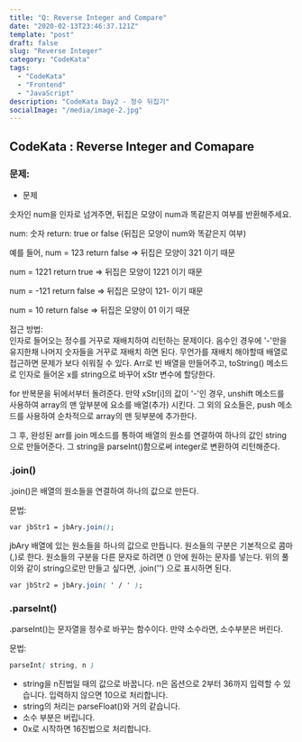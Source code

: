 ```yaml
---
title: "Q: Reverse Integer and Compare"
date: "2020-02-13T23:46:37.121Z"
template: "post"
draft: false
slug: "Reverse Integer"
category: "CodeKata"
tags:
  - "CodeKata"
  - "Frontend"
  - "JavaScript"
description: "CodeKata Day2 - 정수 뒤집기"
socialImage: "/media/image-2.jpg"
---
```


## CodeKata : Reverse Integer and Comapare

### 문제: 
* 문제

숫자인 num을 인자로 넘겨주면, 뒤집은 모양이 num과 똑같은지 여부를 반환해주세요.

num: 숫자
return: true or false (뒤집은 모양이 num와 똑같은지 여부)


예를 들어,
num = 123
return false 
=> 뒤집은 모양이 321 이기 때문

num = 1221
return true 
=> 뒤집은 모양이 1221 이기 때문

num = -121
return false 
=> 뒤집은 모양이 121- 이기 때문

num = 10
return false 
=> 뒤집은 모양이 01 이기 때문


접근 방법:<br>
인자로 들어오는 정수를 거꾸로 재배치하여 리턴하는 문제이다. 음수인 경우에 '-'만을 유지한채 나머지 숫자들을 거꾸로 재배치 하면 된다.
무언가를 재배치 해야할때 배열로 접근하면 문제가 보다 쉬워질 수 있다.
Arr로 빈 배열을 만들어주고, toString() 메소드로 인자로 들어온 x를 string으로 바꾸어 xStr 변수에 할당한다.

for 반복문을 뒤에서부터 돌려준다.
만약 xStr[i]의 값이 '-'인 경우, unshift 메소드를 사용하여 array의 맨 앞부분에 요소를 배열(추가) 시킨다.
그 외의 요소들은, push 메소드를 사용하여 순차적으로 array의 맨 뒷부분에 추가한다.

그 후, 완성된 arr를 join 메소드를 통하여 배열의 원소를 연결하여 하나의 값인 string으로 만들어준다.
그 string을 parseInt()함으로써 integer로 변환하여 리턴해준다.


### .join()

.join()은 배열의 원소들을 연결하여 하나의 값으로 만든다.

문법:
```css
var jbStr1 = jbAry.join();
````

jbAry 배열에 있는 원소들을 하나의 값으로 만듭니다. 원소들의 구분은 기본적으로 콤마(,)로 한다. 원소들의 구분을 다른 문자로 하려면 () 안에 원하는 문자를 넣는다.
위의 풀이와 같이 string으로만 만들고 싶다면, .join('') 으로 표시하면 된다.
```css
var jbStr2 = jbAry.join( ' / ' );
````


### .parseInt()

.parseInt()는 문자열을 정수로 바꾸는 함수이다. 만약 소수라면, 소수부분은 버린다.

문법:
```css
parseInt( string, n )
````

- string을 n진법일 때의 값으로 바꿉니다. n은 옵션으로 2부터 36까지 입력할 수 있습니다. 입력하지 않으면 10으로 처리합니다.
- string의 처리는 parseFloat()와 거의 같습니다.
- 소수 부분은 버립니다.
- 0x로 시작하면 16진법으로 처리합니다.
